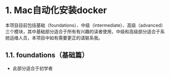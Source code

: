 
# 1. Mac自动化安装docker

本项目目前包括基础（foundations）、中级（intermediate）、高级（advanced）三个模块，其中基础部分适合于所有有兴趣的读者使用，中级和高级部分适合于系统运维人员，本项目中如有需要更正的请联系我。

## 1.1. foundations（基础篇）
* 此部分适合于初学者

